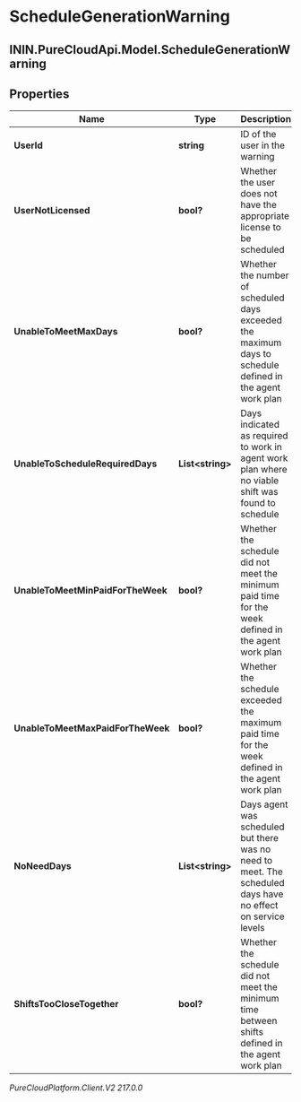 # ScheduleGenerationWarning

## ININ.PureCloudApi.Model.ScheduleGenerationWarning

## Properties

|Name | Type | Description | Notes|
|------------ | ------------- | ------------- | -------------|
| **UserId** | **string** | ID of the user in the warning | [optional] |
| **UserNotLicensed** | **bool?** | Whether the user does not have the appropriate license to be scheduled | [optional] |
| **UnableToMeetMaxDays** | **bool?** | Whether the number of scheduled days exceeded the maximum days to schedule defined in the agent work plan | [optional] |
| **UnableToScheduleRequiredDays** | **List&lt;string&gt;** | Days indicated as required to work in agent work plan where no viable shift was found to schedule | [optional] |
| **UnableToMeetMinPaidForTheWeek** | **bool?** | Whether the schedule did not meet the minimum paid time for the week defined in the agent work plan | [optional] |
| **UnableToMeetMaxPaidForTheWeek** | **bool?** | Whether the schedule exceeded the maximum paid time for the week defined in the agent work plan | [optional] |
| **NoNeedDays** | **List&lt;string&gt;** | Days agent was scheduled but there was no need to meet. The scheduled days have no effect on service levels | [optional] |
| **ShiftsTooCloseTogether** | **bool?** | Whether the schedule did not meet the minimum time between shifts defined in the agent work plan | [optional] |



_PureCloudPlatform.Client.V2 217.0.0_
